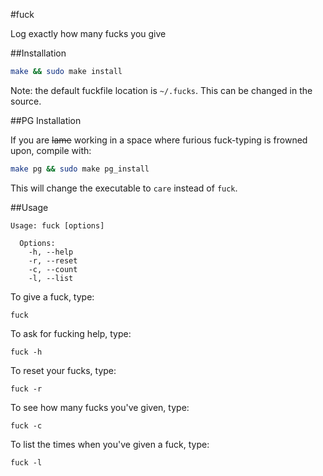 #fuck

Log exactly how many fucks you give

##Installation

```bash
make && sudo make install
```

Note: the default fuckfile location is `~/.fucks`. This can be changed in the source.

##PG Installation

If you are ~~lame~~ working in a space where furious fuck-typing is frowned upon, compile with:

```bash
make pg && sudo make pg_install
```

This will change the executable to `care` instead of `fuck`.

##Usage

```
Usage: fuck [options]

  Options:
    -h, --help
    -r, --reset
    -c, --count
    -l, --list
```

To give a fuck, type:

```
fuck
```

To ask for fucking help, type:

```
fuck -h
```

To reset your fucks, type:

```
fuck -r
```

To see how many fucks you've given, type:

```
fuck -c
```

To list the times when you've given a fuck, type:

```
fuck -l
```